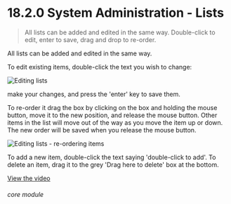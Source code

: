 # 18.2.0    System Administration - Lists

> All lists can be added and edited in the same way. Double-click to edit, enter to save, drag and drop to re-order. 


All lists can be added and edited in the same way.

To edit existing items, double-click the text you wish to change: 

![Editing lists]({{imgpath}}144a.png)

make your changes, and press the 'enter' key to save them.

To re-order it drag the box by clicking on the box and holding the mouse button, move it to the new position, and release the mouse button. Other items in the list will move out of the way as you move the item up or down. The new order will be saved when you release the mouse button.

![Editing lists - re-ordering items]({{imgpath}}144b.png)

To add a new item, double-click the text saying 'double-click to add'. To delete an item, drag it to the grey 'Drag here to delete' box at the bottom. 

[View the video](/help/video/id/41)
###### core module

